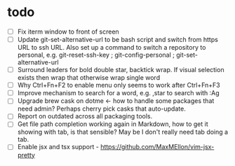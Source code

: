 # todo

- [ ] Fix iterm window to front of screen
- [ ] Update git-set-alternative-url to be bash script and switch from https URL
  to ssh URL. Also set up a command to switch a repository to personal, e.g.
  git-reset-ssh-key ; git-config-personal ; git-set-alternative-url
- [ ] Surround leaders for bold double star, backtick wrap. If visual selection
  exists then wrap that otherwise wrap single word
- [ ] Why Ctrl+Fn+F2 to enable menu only seems to work after Ctrl+Fn+F3
- [ ] Improve mechanism to search for a word, e.g. ,star to search with :Ag
- [ ] Upgrade brew cask on dotme <- how to handle some packages that need admin?
  Perhaps cherry pick casks that auto-update.
- [ ] Report on outdated across all packaging tools.
- [ ] Get file path completion working again in Markdown, how to get it showing
  with tab, is that sensible? May be I don't really need tab doing a tab.
- [ ] Enable jsx and tsx support - <https://github.com/MaxMEllon/vim-jsx-pretty>
